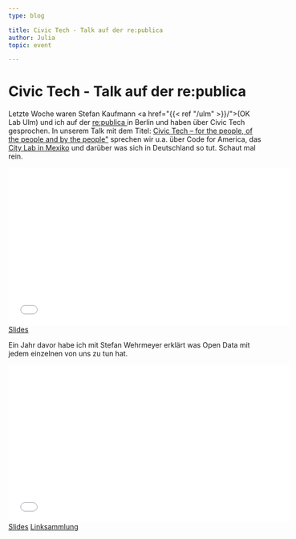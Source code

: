 ```yaml
---
type: blog

title: Civic Tech - Talk auf der re:publica
author: Julia
topic: event

---
```


# Civic Tech - Talk auf der re:publica

Letzte Woche waren Stefan Kaufmann <a href="{{< ref "/ulm" >}}/">(OK Lab Ulm)</a> und ich auf der <a href="http://re-publica.de/node/1">re:publica </a> in Berlin und haben über Civic Tech gesprochen. In unserem Talk mit dem Titel: <a href="http://re-publica.de/session/civic-tech-people-people-and-people">Civic Tech – for the people, of the people and by the people"</a> sprechen wir u.a. über Code for America, das <a href="http://labplc.mx/">City Lab in Mexiko</a> und darüber was sich in Deutschland so tut. Schaut mal rein.

<iframe width="560" height="315" src="//www.youtube.com/embed/kwmuQwNNJhQ?rel=0" frameborder="0" allowfullscreen></iframe> <a href="http://de.slideshare.net/juliakloiber/civic-tech-of-the-people-by-the-people-and-for-the-people">Slides</a>

Ein Jahr davor habe ich mit Stefan Wehrmeyer erklärt was Open Data mit jedem einzelnen von uns zu tun hat.

<iframe width="560" height="315" src="//www.youtube.com/embed/QBSNr6UXIJg?rel=0" frameborder="0" allowfullscreen></iframe> <a href="http://www.slideshare.net/juliakloiber/open-data-und-was-hat-das-mit-mir-zu-tun-republica-2013">Slides</a> <a href="http://stefan.bloggt.es/2014/05/civic-tech-of-the-people-by-the-people-for-the-people/">Linksammlung </a>
